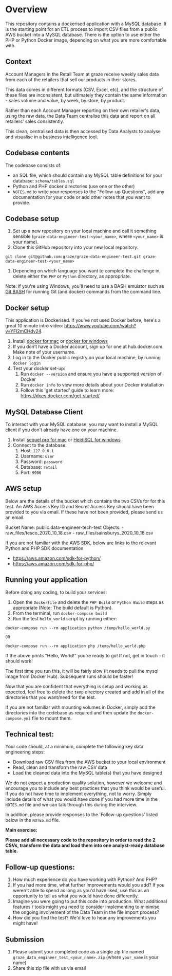 # Overview
This repository contains a dockerised application with a MySQL database. It is the starting point for an ETL process to import CSV files from a public AWS bucket into a MySQL database. There is the option to use either the PHP or Python Docker image, depending on what you are more comfortable with.

## Context
Account Managers in the Retail Team at graze receive weekly sales data from each of the retailers that sell our products in their stores. 

This data comes in different formats (CSV, Excel, etc), and the structure of these files are inconsistent, but ultimately they contain the same information - sales volume and value, by week, by store, by product.

Rather than each Account Manager reporting on their own retailer's data, using the raw data, the Data Team centralise this data and report on all retailers' sales consistently.

This clean, centralised data is then accessed by Data Analysts to analyse and visualise in a business intelligence tool.

## Codebase contents

The codebase consists of:
- an SQL file, which should contain any MySQL table definitions for your database: `schema/tables.sql` 
- Python and PHP docker directories (use one or the other)
- `NOTES.md` to write your responses to the "Follow-up Questions", add any documentation for your code or add other notes that you want to provide.

## Codebase setup

1. Set up a new repository on your local machine and call it something sensible (`graze-data-engineer-test-<your_name>`, where `<your_name>` is your name).
1. Clone this GitHub repository into your new local repository: 
```
git clone git@github.com:graze/graze-data-engineer-test.git graze-data-engineer-test-<your_name>
``` 
1. Depending on which language you want to complete the challenge in, delete either the `PHP` or `Python` directory, as appropriate.

Note: if you're using Windows, you'll need to use a BASH emulator such as [Git BASH](https://gitforwindows.org/) for running Git (and docker) commands from the command line.

## Docker setup

This application is Dockerised. If you've not used Docker before, here's a great 10 minute intro video: https://www.youtube.com/watch?v=YFl2mCHdv24.

1. Install [docker for mac](https://docs.docker.com/docker-for-mac/install/) or [docker for windows](https://docs.docker.com/docker-for-windows/install/)
1. If you don’t have a Docker account, sign up for one at hub.docker.com. Make note of your username.
1. Log in to the Docker public registry on your local machine, by running `docker login`
1. Test your docker set-up:
    1. Run `docker --version` and ensure you have a supported version of Docker
    1. Run `docker info` to view more details about your Docker installation
    1. Follow this 'get started' guide to learn more: https://docs.docker.com/get-started/
    
## MySQL Database Client

To interact with your MySQL database, you may want to install a MySQL client if you don't already have one on your machine.

1. Install [sequel pro for mac](https://sequelpro.com/download) or [HeidiSQL for windows](https://www.heidisql.com/download.php)
1. Connect to the database:
    1. Host: `127.0.0.1`
    1. Username: `user`
    1. Password: `password`
    1. Database: `retail`
    1. Port: `9906` 

## AWS setup
Below are the details of the bucket which contains the two CSVs for for this test. An AWS Access Key ID and Secret Access Key should have been provided to you via email. If these have not been provided, please send us an email. 

Bucket Name: public.data-engineer-tech-test
Objects:
    - raw_files/tesco_2020_10_18.csv
    - raw_files/sainsburys_2020_10_18.csv

If you are not familiar with the AWS SDK, below are links to the relevant Python and PHP SDK documentation
- https://aws.amazon.com/sdk-for-python/
- https://aws.amazon.com/sdk-for-php/

## Running your application

Before doing any coding, to build your services:
1. Open the `Dockerfile` and delete the `PHP Build` or `Python Build` steps as appropriate (Note: The build default is Python).
1. From the terminal, run `docker-compose build`
1. Run the test `hello_world` script by running either:
```
docker-compose run --rm application python /temp/hello_world.py

OR

docker-compose run --rm application php /temp/hello_world.php
```

If the above prints "Hello, World!" you're ready to go! If not, get in touch - it should work!

The first time you run this, it will be fairly slow (it needs to pull the mysql image from Docker Hub). Subsequent runs should be faster!

Now that you are confident that everything is setup and working as expected, feel free to delete the `temp` directory created and add in all of the directories that you want/need for the test. 

If you are not familiar with mounting volumes in Docker, simply add the directories into the codebase as required and then update the `docker-compose.yml` file to mount them.

## Technical test:
Your code should, at a minimum, complete the following key data engineering steps:

- Download raw CSV files from the AWS bucket to your local environment
- Read, clean and transform the raw CSV data
- Load the cleaned data into the MySQL table(s) that you have designed

We do not expect a production quality solution, however we welcome and encourage you to include any best practices that you think would be useful. If you do not have time to implement everything, not to worry. Simply include details of what you would have done if you had more time in the `NOTES.md` file and we can talk through this during the interview. 

In addition, please provide responses to the 'Follow-up questions' listed below in the `NOTES.md` file. 

**Main exercise:**

**Please add all necessary code to the repository in order to read the 2 CSVs, transform the data and load them into one analyst-ready database table.**

## Follow-up questions:
1. How much experience do you have working with Python? And PHP?
1. If you had more time, what further improvements would you add? If you weren't able to spend as long as you'd have liked, use this as an opportunity to tell us what you would have done differently.
1. Imagine you were going to put this code into production. What additional features / tools might you need to consider implementing to minimise the ongoing involvement of the Data Team in the file import process?
1. How did you find the test? We'd love to hear any improvements you might have! 

## Submission

1. Please submit your completed code as a single zip file named `graze_data_engineer_test_<your_name>.zip` (where `your_name` is your name)
1. Share this zip file with us via email
